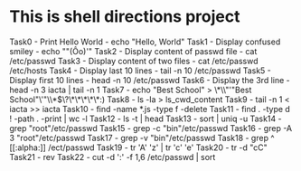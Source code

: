 # This is shell directions project

Task0 - Print Hello World - echo "Hello, World"
Task1 - Display confused smiley - echo ""(Ôo)'"
Task2 - Display content of passwd file - cat /etc/passwd
Task3 - Display content of two files - cat /etc/passwd /etc/hosts
Task4 - Display last 10 lines - tail -n 10 /etc/passwd
Task5 - Display first 10 lines - head -n 10 /etc/passwd
Task6 - Display the 3rd line - head -n 3 iacta | tail -n 1
Task7 - echo "Best School" > \\\*\\\\"'\"Best School\"\\'"\\\\\*\$\\\?\\\*\\\*\\\*\\\*\\\*:\)
Task8 - ls -la > ls_cwd_content
Task9 - tail -n 1 < iacta >> iacta
Task10 - find -name *.js -type f -delete
Task11 - find . -type d ! -path . -print | wc -l
Task12 - ls -t | head
Task13 - sort | uniq -u
Task14 - grep "root"/etc/passwd
Task15 - grep -c "bin"/etc/passwd
Task16 - grep -A 3 "root"/etc/passwd
Task17 - grep -v "bin"/etc/passwd
Task18 - grep ^ [[:alpha:]] /ect/passwd
Task19 - tr 'A' 'z' | tr 'c' 'e'
Task20 - tr -d "cC"
Task21 - rev
Task22 - cut -d ':' -f 1,6 /etc/passwd | sort
